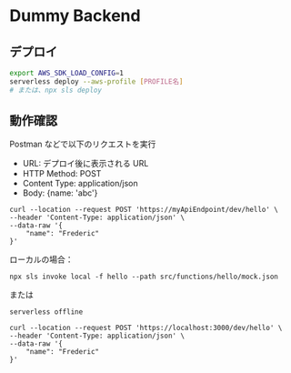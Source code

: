 # Dummy Backend

## デプロイ

```bash
export AWS_SDK_LOAD_CONFIG=1
serverless deploy --aws-profile [PROFILE名]
# または、npx sls deploy
```

## 動作確認

Postman などで以下のリクエストを実行

- URL: デプロイ後に表示される URL
- HTTP Method: POST
- Content Type: application/json
- Body: {name: 'abc'}

```
curl --location --request POST 'https://myApiEndpoint/dev/hello' \
--header 'Content-Type: application/json' \
--data-raw '{
    "name": "Frederic"
}'
```

ローカルの場合：

```
npx sls invoke local -f hello --path src/functions/hello/mock.json
```

または

```
serverless offline

curl --location --request POST 'https://localhost:3000/dev/hello' \
--header 'Content-Type: application/json' \
--data-raw '{
    "name": "Frederic"
}'
```
